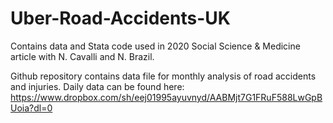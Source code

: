 # Uber-Road-Accidents-UK
Contains data and Stata code used in 2020 Social Science &amp; Medicine article with N. Cavalli and N. Brazil. 

Github repository contains data file for monthly analysis of road accidents and injuries. Daily data can be found here: https://www.dropbox.com/sh/eej01995ayuvnyd/AABMjt7G1FRuF588LwGpBUoia?dl=0
